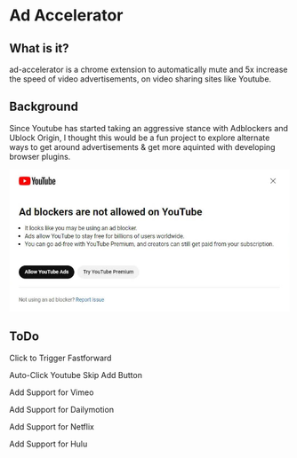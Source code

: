 # Ad Accelerator

## What is it?

ad-accelerator is a chrome extension to automatically mute and 5x increase the speed of video advertisements, on video sharing sites like Youtube.

## Background
Since Youtube has started taking an aggressive stance with Adblockers and Ublock Origin, I thought this would be a fun project to explore alternate ways to get around advertisements & get more aquinted with developing browser plugins.

![Ad Blockers not allowed warning](assets/images/ad-blockers-not-allowed.jpg)

## ToDo

Click to Trigger Fastforward

Auto-Click Youtube Skip Add Button

Add Support for Vimeo

Add Support for Dailymotion

Add Support for Netflix

Add Support for Hulu